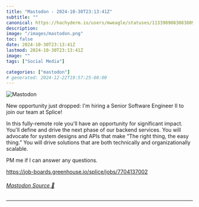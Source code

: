 ```yaml
---
title: "Mastodon - 2024-10-30T23:13:41Z"
subtitle: ""
canonical: https://hachyderm.io/users/mweagle/statuses/113398908308380908
description:
image: "/images/mastodon.png"
toc: false
date: 2024-10-30T23:13:41Z
lastmod: 2024-10-30T23:13:41Z
image: ""
tags: ["Social Media"]

categories: ["mastodon"]
# generated: 2024-12-22T19:57:25-08:00
---
```

![Mastodon](/images/mastodon.png)

<p>New opportunity just dropped: I&#39;m hiring a Senior Software Engineer II to join our team at Splice! </p><p>In this fully-remote role you&#39;ll have an opportunity for significant impact. You&#39;ll define and drive the next phase of our backend services. You will advocate for system designs and APIs that make “The right thing, the easy thing.” You will drive solutions that are both technically and organizationally scalable. </p><p>PM me if I can answer any questions. </p><p><a href="https://job-boards.greenhouse.io/splice/jobs/7704137002" target="_blank" rel="nofollow noopener noreferrer" translate="no"><span class="invisible">https://</span><span class="ellipsis">job-boards.greenhouse.io/splic</span><span class="invisible">e/jobs/7704137002</span></a></p>


###### [Mastodon Source 🐘](https://hachyderm.io/@mweagle/113398908308380908)

___
